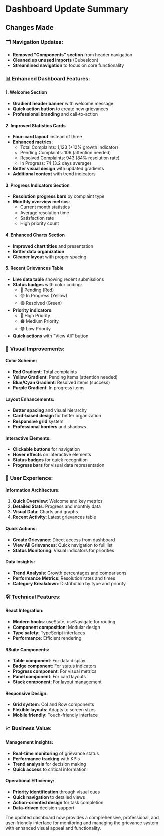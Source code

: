 # Dashboard Update Summary

## Changes Made

### 🗂️ **Navigation Updates:**
- **Removed "Components" section** from header navigation
- **Cleaned up unused imports** (CubesIcon)
- **Streamlined navigation** to focus on core functionality

### 📊 **Enhanced Dashboard Features:**

#### 1. **Welcome Section**
- **Gradient header banner** with welcome message
- **Quick action button** to create new grievances
- **Professional branding** and call-to-action

#### 2. **Improved Statistics Cards**
- **Four-card layout** instead of three
- **Enhanced metrics**:
  - Total Complaints: 1,123 (+12% growth indicator)
  - Pending Complaints: 106 (attention needed)
  - Resolved Complaints: 943 (84% resolution rate)
  - In Progress: 74 (3.2 days average)
- **Better visual design** with updated gradients
- **Additional context** with trend indicators

#### 3. **Progress Indicators Section**
- **Resolution progress bars** by complaint type
- **Monthly overview metrics**:
  - Current month statistics
  - Average resolution time
  - Satisfaction rate
  - High priority count

#### 4. **Enhanced Charts Section**
- **Improved chart titles** and presentation
- **Better data organization**
- **Cleaner layout** with proper spacing

#### 5. **Recent Grievances Table**
- **Live data table** showing recent submissions
- **Status badges** with color coding:
  - 🔴 Pending (Red)
  - 🟡 In Progress (Yellow) 
  - 🟢 Resolved (Green)
- **Priority indicators**:
  - 🔴 High Priority
  - 🟠 Medium Priority
  - 🟢 Low Priority
- **Quick actions** with "View All" button

### 🎨 **Visual Improvements:**

#### **Color Scheme:**
- **Red Gradient**: Total complaints
- **Yellow Gradient**: Pending items (attention needed)
- **Blue/Cyan Gradient**: Resolved items (success)
- **Purple Gradient**: In progress items

#### **Layout Enhancements:**
- **Better spacing** and visual hierarchy
- **Card-based design** for better organization
- **Responsive grid** system
- **Professional borders** and shadows

#### **Interactive Elements:**
- **Clickable buttons** for navigation
- **Hover effects** on interactive elements
- **Status badges** for quick recognition
- **Progress bars** for visual data representation

### 📱 **User Experience:**

#### **Information Architecture:**
1. **Quick Overview**: Welcome and key metrics
2. **Detailed Stats**: Progress and monthly data
3. **Visual Data**: Charts and graphs
4. **Recent Activity**: Latest grievances table

#### **Quick Actions:**
- **Create Grievance**: Direct access from dashboard
- **View All Grievances**: Quick navigation to full list
- **Status Monitoring**: Visual indicators for priorities

#### **Data Insights:**
- **Trend Analysis**: Growth percentages and comparisons
- **Performance Metrics**: Resolution rates and times
- **Category Breakdown**: Distribution by type and priority

### 🛠️ **Technical Features:**

#### **React Integration:**
- **Modern hooks**: useState, useNavigate for routing
- **Component composition**: Modular design
- **Type safety**: TypeScript interfaces
- **Performance**: Efficient rendering

#### **RSuite Components:**
- **Table component**: For data display
- **Badge component**: For status indicators
- **Progress component**: For visual metrics
- **Panel component**: For card layouts
- **Stack component**: For layout management

#### **Responsive Design:**
- **Grid system**: Col and Row components
- **Flexible layouts**: Adapts to screen sizes
- **Mobile friendly**: Touch-friendly interface

### 📈 **Business Value:**

#### **Management Insights:**
- **Real-time monitoring** of grievance status
- **Performance tracking** with KPIs
- **Trend analysis** for decision making
- **Quick access** to critical information

#### **Operational Efficiency:**
- **Priority identification** through visual cues
- **Quick navigation** to detailed views
- **Action-oriented design** for task completion
- **Data-driven** decision support

The updated dashboard now provides a comprehensive, professional, and user-friendly interface for monitoring and managing the grievance system with enhanced visual appeal and functionality.
